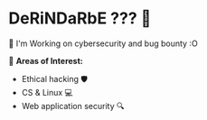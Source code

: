 # DeRiNDaRbE ??? 👋  
🚀 I'm Working on cybersecurity and bug bounty :O

🔹 **Areas of Interest:**  
- Ethical hacking 🛡️  
- CS & Linux 💻  
- Web application security 🔍  
